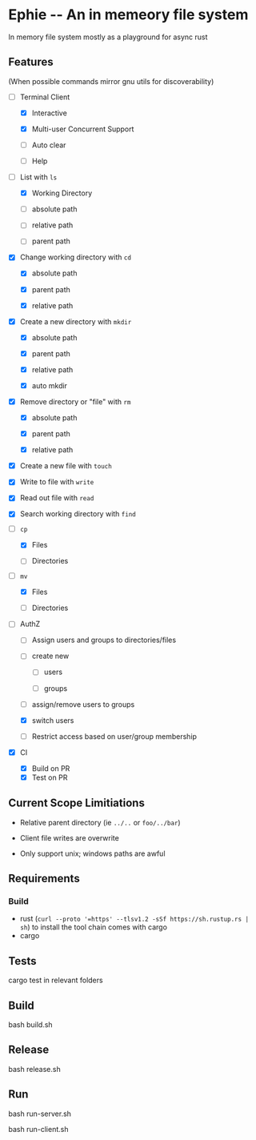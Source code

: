 # Ephie -- An in memeory file system

In memory file system mostly as a playground for async rust

## Features
(When possible commands mirror gnu utils for discoverability)

- [ ] Terminal Client

  - [X] Interactive

  - [X] Multi-user Concurrent Support

  - [ ] Auto clear

  - [ ] Help

- [ ] List with `ls`

  - [X] Working Directory

  - [ ] absolute path

  - [ ] relative path

  - [ ] parent path

- [X] Change working directory with `cd`

  - [X] absolute path

  - [X] parent path

  - [X] relative path

- [X] Create a new directory with `mkdir`

  - [X] absolute path

  - [X] parent path

  - [X] relative path

  - [X] auto mkdir

- [X] Remove directory or "file" with `rm`

  - [X] absolute path

  - [X] parent path

  - [X] relative path

- [X] Create a new file with `touch`

- [X] Write to file with `write`

- [X] Read out file with `read`

- [X] Search working directory with `find`

- [ ] `cp`

  - [X] Files

  - [ ] Directories

- [ ] `mv`

  - [X] Files

  - [ ] Directories

- [ ] AuthZ

  - [ ] Assign users and groups to directories/files

  - [ ] create new

    - [ ] users

    - [ ] groups 

  - [ ] assign/remove users to groups

  - [X] switch users

  - [ ] Restrict access based on user/group membership 

- [X] CI
  - [X] Build on PR
  - [X] Test on PR

## Current Scope Limitiations

- Relative parent directory (ie `../..` or `foo/../bar`)

- Client file writes are overwrite

- Only support unix; windows paths are awful


## Requirements
### Build
- rust (`curl --proto '=https' --tlsv1.2 -sSf https://sh.rustup.rs | sh`) to install the tool chain comes with cargo
- cargo

## Tests
cargo test in relevant folders

## Build
bash build.sh

## Release
bash release.sh

## Run
bash run-server.sh

bash run-client.sh

